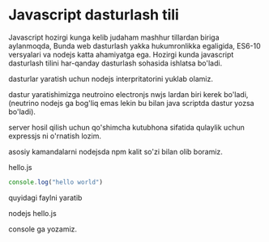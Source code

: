 # Javascript dasturlash tili

Javascript hozirgi kunga kelib judaham mashhur tillardan biriga aylanmoqda, 
Bunda web dasturlash yakka hukumronlikka egaligida, 
ES6-10 versyalari va nodejs katta ahamiyatga ega.
Hozirgi kunda javascript dasturlash tilini har-qanday dasturlash sohasida ishlatsa bo'ladi.

dasturlar yaratish uchun nodejs interpritatorini yuklab olamiz.

dastur yaratishimizga neutroino electronjs nwjs lardan biri kerek bo'ladi,
(neutrino nodejs ga bog'liq emas lekin bu bilan java scriptda dastur yozsa bo'ladi).

server hosil qilish uchun qo'shimcha kutubhona sifatida qulaylik uchun expressjs ni o'rnatish lozim.

asosiy kamandalarni nodejsda npm kalit so'zi bilan olib boramiz.

hello.js
```js
console.log("hello world")
```

quyidagi faylni yaratib

nodejs hello.js 

console ga yozamiz.

